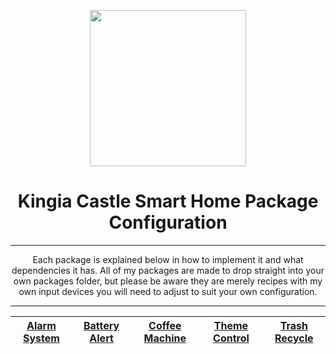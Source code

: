 <p align="center">
  <img src="https://github.com/JamesMcCarthy79/Home-Assistant-Config/blob/master/HA%20Pics/Packages.png" width="250"/>
</p>
<h1 align="center">Kingia Castle Smart Home Package Configuration</h1>
<hr *** </hr>
<p align="center">Each package is explained below in how to implement it and what dependencies it has. All of my packages are made to drop straight into your own packages folder, but please be aware they are merely recipes with my own input devices you will need to adjust to suit your own configuration.</p>
<hr --- </hr> 

| [Alarm System](https://github.com/JamesMcCarthy79/Home-Assistant-Config/tree/master/config/packages/alarm_system) | [Battery Alert](https://github.com/JamesMcCarthy79/Home-Assistant-Config/tree/master/config/packages/battery_alert) | [Coffee Machine](https://github.com/JamesMcCarthy79/Home-Assistant-Config/tree/master/config/packages/coffee_machine) | [Theme Control](https://github.com/JamesMcCarthy79/Home-Assistant-Config/tree/master/config/packages/theme_control) | [Trash Recycle](https://github.com/JamesMcCarthy79/Home-Assistant-Config/tree/master/config/packages/trash_recycle) | 
| --- | --- | --- | --- | --- |

